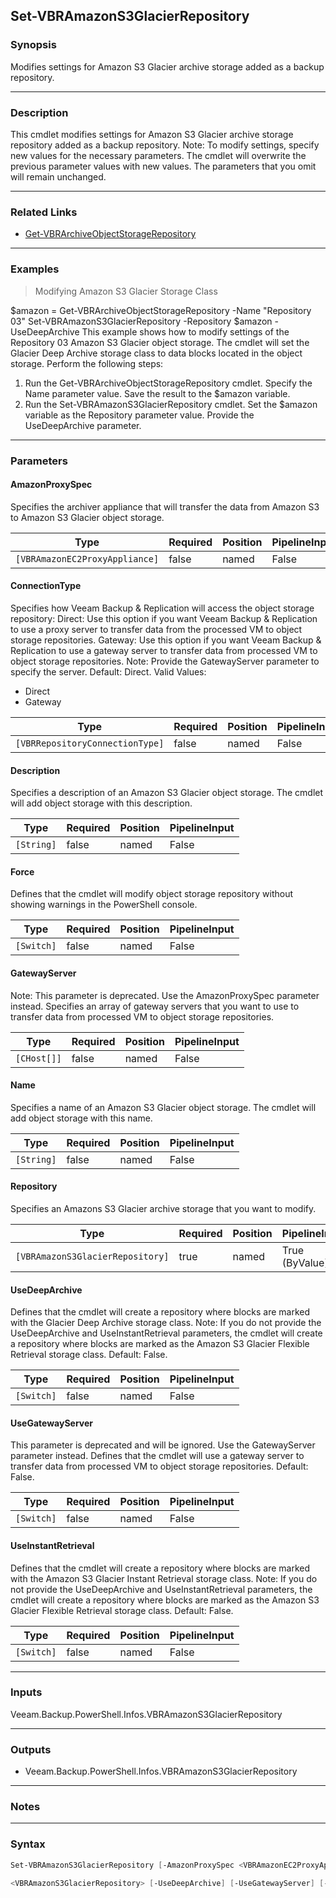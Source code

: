 Set-VBRAmazonS3GlacierRepository
--------------------------------

### Synopsis
Modifies settings for Amazon S3 Glacier archive storage added as a backup repository.

---

### Description

This cmdlet modifies settings for Amazon S3 Glacier archive storage repository added as a backup repository.
Note: To modify settings, specify new values for the necessary parameters. The cmdlet will overwrite the previous parameter values with new values. The parameters that you omit will remain unchanged.

---

### Related Links
* [Get-VBRArchiveObjectStorageRepository](Get-VBRArchiveObjectStorageRepository)

---

### Examples
> Modifying Amazon S3 Glacier Storage Class

$amazon = Get-VBRArchiveObjectStorageRepository -Name "Repository 03"
Set-VBRAmazonS3GlacierRepository -Repository $amazon -UseDeepArchive
This example shows how to modify settings of the Repository 03 Amazon S3 Glacier object storage. The cmdlet will set the Glacier Deep Archive storage class to data blocks located in the object storage.
Perform the following steps:
1. Run the Get-VBRArchiveObjectStorageRepository cmdlet. Specify the Name parameter value. Save the result to the $amazon variable.
2. Run the Set-VBRAmazonS3GlacierRepository cmdlet. Set the $amazon variable as the Repository parameter value. Provide the UseDeepArchive parameter.

---

### Parameters
#### **AmazonProxySpec**
Specifies the archiver appliance that will transfer the data from Amazon S3 to Amazon S3 Glacier object storage.

|Type                          |Required|Position|PipelineInput|
|------------------------------|--------|--------|-------------|
|`[VBRAmazonEC2ProxyAppliance]`|false   |named   |False        |

#### **ConnectionType**
Specifies how Veeam Backup & Replication will access the object storage repository:
Direct: Use this option if you want Veeam Backup & Replication to use a proxy server to transfer data from the processed VM to object storage repositories.
Gateway: Use this option if you want Veeam Backup & Replication to use a gateway server to transfer data from processed VM to object storage repositories.
Note: Provide the GatewayServer parameter to specify the server.
Default: Direct.
Valid Values:

* Direct
* Gateway

|Type                           |Required|Position|PipelineInput|
|-------------------------------|--------|--------|-------------|
|`[VBRRepositoryConnectionType]`|false   |named   |False        |

#### **Description**
Specifies a description of an Amazon S3 Glacier object storage. The cmdlet will add object storage with this description.

|Type      |Required|Position|PipelineInput|
|----------|--------|--------|-------------|
|`[String]`|false   |named   |False        |

#### **Force**
Defines that the cmdlet will modify object storage repository without showing warnings in the PowerShell console.

|Type      |Required|Position|PipelineInput|
|----------|--------|--------|-------------|
|`[Switch]`|false   |named   |False        |

#### **GatewayServer**
Note: This parameter is deprecated. Use the AmazonProxySpec parameter instead. Specifies an array of gateway servers that you want to use to transfer data from processed VM to object storage repositories.

|Type       |Required|Position|PipelineInput|
|-----------|--------|--------|-------------|
|`[CHost[]]`|false   |named   |False        |

#### **Name**
Specifies a name of an Amazon S3 Glacier object storage. The cmdlet will add object storage with this name.

|Type      |Required|Position|PipelineInput|
|----------|--------|--------|-------------|
|`[String]`|false   |named   |False        |

#### **Repository**
Specifies an Amazons S3 Glacier archive storage that you want to modify.

|Type                            |Required|Position|PipelineInput |
|--------------------------------|--------|--------|--------------|
|`[VBRAmazonS3GlacierRepository]`|true    |named   |True (ByValue)|

#### **UseDeepArchive**
Defines that the cmdlet will create a repository where blocks are marked with the Glacier Deep Archive storage class.
Note: If you do not provide the UseDeepArchive and UseInstantRetrieval parameters, the cmdlet will create a repository where blocks are marked as the Amazon S3 Glacier Flexible Retrieval storage class.
Default: False.

|Type      |Required|Position|PipelineInput|
|----------|--------|--------|-------------|
|`[Switch]`|false   |named   |False        |

#### **UseGatewayServer**
This parameter is deprecated and will be ignored. Use the GatewayServer parameter instead.
Defines that the cmdlet will use a gateway server to transfer data from processed VM to object storage repositories.
Default: False.

|Type      |Required|Position|PipelineInput|
|----------|--------|--------|-------------|
|`[Switch]`|false   |named   |False        |

#### **UseInstantRetrieval**
Defines that the cmdlet will create a repository where blocks are marked with the Amazon S3 Glacier Instant Retrieval storage class.
Note: If you do not provide the UseDeepArchive and UseInstantRetrieval parameters, the cmdlet will create a repository where blocks are marked as the Amazon S3 Glacier Flexible Retrieval storage class.
Default: False.

|Type      |Required|Position|PipelineInput|
|----------|--------|--------|-------------|
|`[Switch]`|false   |named   |False        |

---

### Inputs
Veeam.Backup.PowerShell.Infos.VBRAmazonS3GlacierRepository

---

### Outputs
* Veeam.Backup.PowerShell.Infos.VBRAmazonS3GlacierRepository

---

### Notes

---

### Syntax
```PowerShell
Set-VBRAmazonS3GlacierRepository [-AmazonProxySpec <VBRAmazonEC2ProxyAppliance>] [-ConnectionType {Direct | Gateway}] [-Description <String>] [-Force] [-GatewayServer <CHost[]>] [-Name <String>] -Repository 
```
```PowerShell
<VBRAmazonS3GlacierRepository> [-UseDeepArchive] [-UseGatewayServer] [-UseInstantRetrieval] [<CommonParameters>]
```
